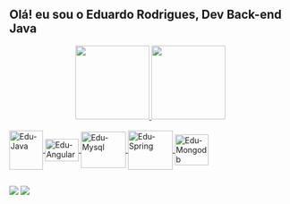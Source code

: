 ## Olá! eu sou o Eduardo Rodrigues, Dev Back-end Java

<div align="center">
  <a href="https://github.com/Eduardoxpro">
  <img height="132em"src="https://github-readme-stats.vercel.app/api?username=Eduardoxpro&show_icons=true&theme=blue-green&include_all_commits=true&count_private=true"/>
  <img height="132em" src="https://github-readme-stats.vercel.app/api/top-langs/?username=Eduardoxpro&layout=compact&langs_count=7&theme=blue-green"/>
</div>

<div style="display: inline_block"><br>
  <img align="center" alt="Edu-Java" height="70" width="60" src="https://cdn.jsdelivr.net/gh/devicons/devicon/icons/java/java-original-wordmark.svg" /> 
  <img align="center" alt="Edu-Angular" height="40" width="60" src="https://cdn.jsdelivr.net/gh/devicons/devicon/icons/angularjs/angularjs-original.svg" />
  <img align="center" alt="Edu-Mysql" height="65" width="80" src="https://cdn.jsdelivr.net/gh/devicons/devicon/icons/mysql/mysql-original-wordmark.svg" />
  <img align="center" alt="Edu-Spring" height="70" width="80" src="https://cdn.jsdelivr.net/gh/devicons/devicon/icons/spring/spring-original-wordmark.svg" />
  <img align="center" alt="Edu-Mongodb"  height="55" width="60" src="https://cdn.jsdelivr.net/gh/devicons/devicon/icons/mongodb/mongodb-original-wordmark.svg" />       
</div>
  
  ##
  
  <div> 

 
  <a href = "mailto:Eduardorodriguesxpro@gmail.com"><img src="https://img.shields.io/badge/Gmail-D14836?style=for-the-badge&logo=gmail&logoColor=white" target="_blank"></a>
  <a href="https://www.linkedin.com/in/eduardo-rodrigues-a9b927180/" target="_blank"><img src="https://img.shields.io/badge/-LinkedIn-%230077B5?style=for-the-badge&logo=linkedin&logoColor=white" target="_blank"></a> 
 
